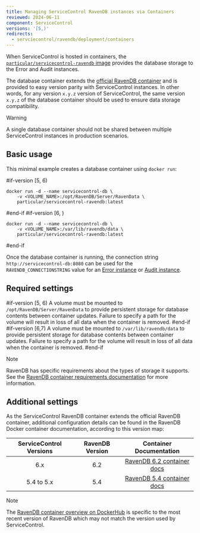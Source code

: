```yaml
---
title: Managing ServiceControl RavenDB instances via Containers
reviewed: 2024-06-11
component: ServiceControl
versions: '[5,)'
redirects:
  - servciecontrol/ravendb/deployment/containers
---
```


When ServiceControl is hosted in containers, the [`particular/servicecontrol-ravendb` image](https://hub.docker.com/r/particular/servicecontrol-ravendb) provides the database storage to the Error and Audit instances.

The database container extends the [official RavenDB container](https://hub.docker.com/r/ravendb/ravendb) and is provided to easy version parity with ServiceControl instances. In other words, for any version `x.y.z` version of ServiceControl, the same version `x.y.z` of the database container should be used to ensure data storage compatibility.

> [!WARNING]
> A single database container should not be shared between multiple ServiceControl instances in production scenarios.

## Basic usage

This minimal example creates a database container using `docker run`:

#if-version [5, 6)
```shell
docker run -d --name servicecontrol-db \
    -v <VOLUME_NAME>:/opt/RavenDB/Server/RavenData \
    particular/servicecontrol-ravendb:latest
```
#end-if
#if-version [6, )
```shell
docker run -d --name servicecontrol-db \
    -v <VOLUME_NAME>:/var/lib/ravendb/data \
    particular/servicecontrol-ravendb:latest
```
#end-if

Once the database container is running, the connection string `http://servicecontrol-db:8080` can be used for the `RAVENDB_CONNECTIONSTRING` value for an [Error instance](/servicecontrol/servicecontrol-instances/deployment/containers.md) or [Audit instance](/servicecontrol/audit-instances/deployment/containers.md).

## Required settings

#if-version [5, 6)
A volume must be mounted to `/opt/RavenDB/Server/RavenData` to provide persistent storage for database contents between container updates. Failure to specify a path for the volume will result in loss of all data when the container is removed.
#end-if
#if-version [6,7)
A volume must be mounted to `/var/lib/ravendb/data` to provide persistent storage for database contents between container updates. Failure to specify a path for the volume will result in loss of all data when the container is removed.
#end-if

> [!NOTE]
> RavenDB has specific requirements about the types of storage it supports. See the [RavenDB container requirements documentation](https://ravendb.net/docs/article-page/6.2/csharp/start/installation/running-in-docker-container#requirements) for more information.

## Additional settings

As the ServiceControl RavenDB container extends the official RavenDB container, additional configuration details can be found in the RavenDB Docker container documentation, according to this version map:

| ServiceControl Versions | RavenDB Version | Container Documentation |
|:-:|:-:|:-:|
| 6.x | 6.2 | [RavenDB 6.2 container docs](https://ravendb.net/docs/article-page/6.2/csharp/start/installation/running-in-docker-container)
| 5.4 to 5.x | 5.4 | [RavenDB 5.4 container docs](https://ravendb.net/docs/article-page/5.4/csharp/start/installation/running-in-docker-container) |

> [!NOTE]
> The [RavenDB container overview on DockerHub](https://hub.docker.com/r/ravendb/ravendb) is specific to the most recent version of RavenDB which may not match the version used by ServiceControl.
